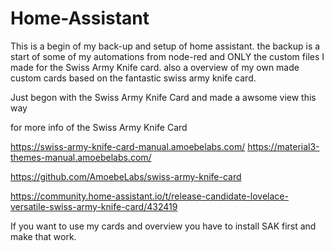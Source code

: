 # Home-Assistant

This is a begin of my back-up and setup of home assistant. 
the backup is a start of some of my automations from node-red and ONLY the custom files I made for the Swiss Army Knife card.
also a overview of my own made custom cards based on the fantastic swiss army knife card.

Just begon with the Swiss Army Knife Card and made a awsome view this way

for more info of the Swiss Army Knife Card

https://swiss-army-knife-card-manual.amoebelabs.com/
https://material3-themes-manual.amoebelabs.com/

https://github.com/AmoebeLabs/swiss-army-knife-card

https://community.home-assistant.io/t/release-candidate-lovelace-versatile-swiss-army-knife-card/432419


If you want to use my cards and overview you have to install SAK first and make that work.

